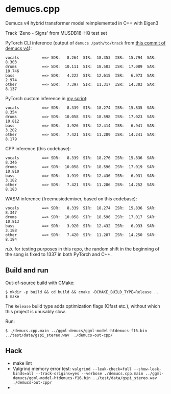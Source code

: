 # demucs.cpp

Demucs v4 hybrid transformer model reimplemented in C++ with Eigen3

Track 'Zeno - Signs' from MUSDB18-HQ test set

PyTorch CLI inference (output of `demucs /path/to/track` from [this commit of demucs v4](https://github.com/facebookresearch/demucs@2496b8f7f12b01c8dd0187c040000c46e175b44d)):
```
vocals          ==> SDR:   8.264  SIR:  18.353  ISR:  15.794  SAR:   8.303
drums           ==> SDR:  10.111  SIR:  18.503  ISR:  17.089  SAR:  10.746
bass            ==> SDR:   4.222  SIR:  12.615  ISR:   6.973  SAR:   2.974
other           ==> SDR:   7.397  SIR:  11.317  ISR:  14.303  SAR:   8.137
```
PyTorch custom inference in [my script](./scripts/demucs_pytorch_inference.py):
```
vocals          ==> SDR:   8.339  SIR:  18.274  ISR:  15.835  SAR:   8.354
drums           ==> SDR:  10.058  SIR:  18.598  ISR:  17.023  SAR:  10.812
bass            ==> SDR:   3.926  SIR:  12.414  ISR:   6.941  SAR:   3.202
other           ==> SDR:   7.421  SIR:  11.289  ISR:  14.241  SAR:   8.179
```
CPP inference (this codebase):
```
vocals          ==> SDR:   8.339  SIR:  18.276  ISR:  15.836  SAR:   8.346
drums           ==> SDR:  10.058  SIR:  18.596  ISR:  17.019  SAR:  10.810
bass            ==> SDR:   3.919  SIR:  12.436  ISR:   6.931  SAR:   3.182
other           ==> SDR:   7.421  SIR:  11.286  ISR:  14.252  SAR:   8.183
```
WASM inference (freemusicdemixer, based on this codebase):
```
vocals          ==> SDR:   8.339  SIR:  18.274  ISR:  15.836  SAR:   8.347
drums           ==> SDR:  10.058  SIR:  18.596  ISR:  17.017  SAR:  10.813
bass            ==> SDR:   3.920  SIR:  12.432  ISR:   6.933  SAR:   3.188
other           ==> SDR:   7.420  SIR:  11.287  ISR:  14.250  SAR:   8.184

```

*n.b.* for testing purposes in this repo, the random shift in the beginning of the song is fixed to 1337 in both PyTorch and C++.

## Build and run

Out-of-source build with CMake:
```
$ mkdir -p build && cd build && cmake -DCMAKE_BUILD_TYPE=Release ..
$ make
```

The `Release` build type adds optimization flags (Ofast etc.), without which this project is unusably slow.

Run:
```
$ ./demucs.cpp.main ../ggml-demucs/ggml-model-htdemucs-f16.bin ../test/data/gspi_stereo.wav  ./demucs-out-cpp/
```

## Hack

* make lint
* Valgrind memory error test: `valgrind --leak-check=full --show-leak-kinds=all --track-origins=yes --verbose ./demucs.cpp.main ../ggml-demucs/ggml-model-htdemucs-f16.bin ../test/data/gspi_stereo.wav  ./demucs-out-cpp/`
* 
